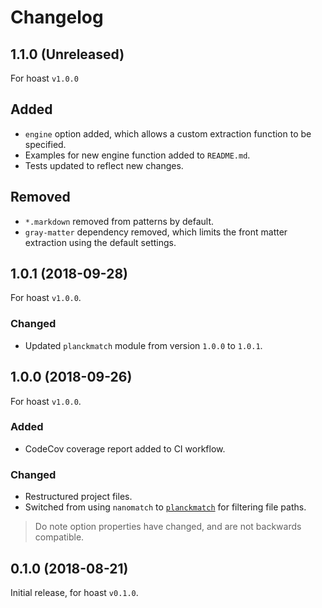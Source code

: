 # Changelog

## 1.1.0 (Unreleased)
For hoast `v1.0.0`
## Added
- `engine` option added, which allows a custom extraction function to be specified.
- Examples for new engine function added to `README.md`.
- Tests updated to reflect new changes.
## Removed
- `*.markdown` removed from patterns by default.
- `gray-matter` dependency removed, which limits the front matter extraction using the default settings.

## 1.0.1 (2018-09-28)
For hoast `v1.0.0`.
### Changed
- Updated `planckmatch` module from version `1.0.0` to `1.0.1`.

## 1.0.0 (2018-09-26)
For hoast `v1.0.0`.
### Added
- CodeCov coverage report added to CI workflow.
### Changed
- Restructured project files.
- Switched from using `nanomatch` to [`planckmatch`](https://github.com/redkenrok/node-planckmatch#readme) for filtering file paths.

> Do note option properties have changed, and are not backwards compatible.

## 0.1.0 (2018-08-21)
Initial release, for hoast `v0.1.0`.
